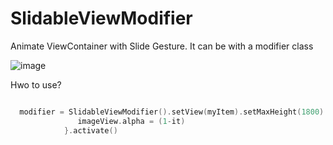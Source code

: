 # SlidableViewModifier
Animate ViewContainer with Slide Gesture. It can be with a modifier class

![image](https://user-images.githubusercontent.com/41609506/153758679-fbc16469-00c5-4e02-9c6d-360748b5f2b3.png)


Hwo to use?


```kotlin

  modifier = SlidableViewModifier().setView(myItem).setMaxHeight(1800).setMinHeight(1000).setHeadRatio(0.35).setOnSlideRatioChangeListener {       
               imageView.alpha = (1-it)
            }.activate()

```

